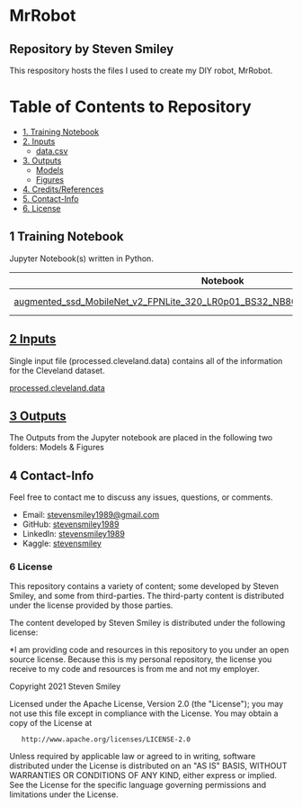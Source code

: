 # MrRobot
## Repository by Steven Smiley

This respository hosts the files I used to create my DIY robot, MrRobot.

# Table of Contents to Repository 
* [1. Training Notebook](#1)
* [2. Inputs](#2)
   * [data.csv](#2)
* [3. Outputs](#3)
   * [Models](#3.1)
   * [Figures](#3.2)
* [4. Credits/References](#4)
* [5. Contact-Info](#5)
* [6. License](#6)

## 1 Training Notebook<a class="anchor" id="1"></a>
Jupyter Notebook(s) written in Python.

| Notebook | Description |
|--------------------------------------------------------------------------------------------------------------|-------------------------------------------------------------------------------------------------------------------------------------------------------------------|
| [augmented_ssd_MobileNet_v2_FPNLite_320_LR0p01_BS32_NB80000__5_5_2021_reindeer.ipynb](https://nbviewer.jupyter.org/github/stevensmiley1989/MrRobot/blob/main/augmented_ssd_MobileNet_v2_FPNLite_320_LR0p01_BS32_NB80000__5_5_2021_reindeer.ipynb) | My Jupyter notebook. |

## [2 Inputs](https://github.com/stevensmiley1989/Cleveland_Dataset/tree/master/Inputs)<a class="anchor" id="2"></a>
Single input file (processed.cleveland.data) contains all of the information for the Cleveland dataset.

[processed.cleveland.data](https://github.com/stevensmiley1989/Cleveland_Dataset/blob/master/Inputs/processed.cleveland.data)

## [3 Outputs](https://github.com/stevensmiley1989/Cleveland_Dataset/tree/master/Outputs)<a class="anchor" id="3"></a>
The Outputs from the Jupyter notebook are placed in the following two folders: Models & Figures

## 4 Contact-Info<a class="anchor" id="5"></a>

Feel free to contact me to discuss any issues, questions, or comments.

* Email: [stevensmiley1989@gmail.com](mailto:stevensmiley1989@gmail.com)
* GitHub: [stevensmiley1989](https://github.com/stevensmiley1989)
* LinkedIn: [stevensmiley1989](https://www.linkedin.com/in/stevensmiley1989)
* Kaggle: [stevensmiley](https://www.kaggle.com/stevensmiley)

### 6 License <a class="anchor" id="6"></a>

This repository contains a variety of content; some developed by Steven Smiley, and some from third-parties.  The third-party content is distributed under the license provided by those parties.

The content developed by Steven Smiley is distributed under the following license:

*I am providing code and resources in this repository to you under an open source license.  Because this is my personal repository, the license you receive to my code and resources is from me and not my employer. 

   Copyright 2021 Steven Smiley

   Licensed under the Apache License, Version 2.0 (the "License");
   you may not use this file except in compliance with the License.
   You may obtain a copy of the License at

       http://www.apache.org/licenses/LICENSE-2.0

   Unless required by applicable law or agreed to in writing, software
   distributed under the License is distributed on an "AS IS" BASIS,
   WITHOUT WARRANTIES OR CONDITIONS OF ANY KIND, either express or implied.
   See the License for the specific language governing permissions and
   limitations under the License.
